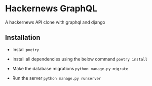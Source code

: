 # Hackernews GraphQL

A hackernews API clone with graphql and django


## Installation

- Install `poetry`

- Install all dependencies using the below command
    ```poetry install```

- Make the database migrations
    ```python manage.py migrate```

- Run the server
    ```python manage.py runserver```
